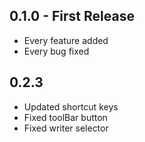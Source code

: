 ## 0.1.0 - First Release
* Every feature added
* Every bug fixed

## 0.2.3
* Updated shortcut keys
* Fixed toolBar button
* Fixed writer selector
